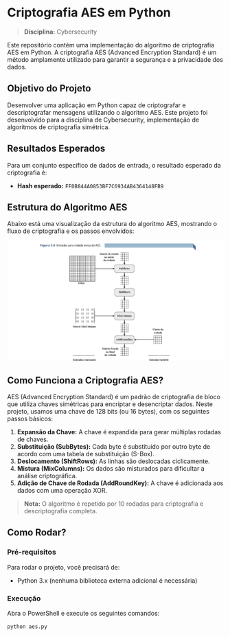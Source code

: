 # Criptografia AES em Python
> **Disciplina:** Cybersecurity

Este repositório contém uma implementação do algoritmo de criptografia AES em Python. A criptografia AES (Advanced Encryption Standard) é um método amplamente utilizado para garantir a segurança e a privacidade dos dados.

## Objetivo do Projeto
Desenvolver uma aplicação em Python capaz de criptografar e descriptografar mensagens utilizando o algoritmo AES. Este projeto foi desenvolvido para a disciplina de Cybersecurity, implementação de algoritmos de criptografia simétrica.

## Resultados Esperados
Para um conjunto específico de dados de entrada, o resultado esperado da criptografia é:
- **Hash esperado:** `FF0B844A0853BF7C6934AB4364148FB9`

##  Estrutura do Algoritmo AES
Abaixo está uma visualização da estrutura do algoritmo AES, mostrando o fluxo de criptografia e os passos envolvidos:

![alt text](image.png)

## Como Funciona a Criptografia AES?
AES (Advanced Encryption Standard) é um padrão de criptografia de bloco que utiliza chaves simétricas para encriptar e desencriptar dados. Neste projeto, usamos uma chave de 128 bits (ou 16 bytes), com os seguintes passos básicos:
1. **Expansão da Chave:** A chave é expandida para gerar múltiplas rodadas de chaves.
2. **Substituição (SubBytes):** Cada byte é substituído por outro byte de acordo com uma tabela de substituição (S-Box).
3. **Deslocamento (ShiftRows):** As linhas são deslocadas ciclicamente.
4. **Mistura (MixColumns):** Os dados são misturados para dificultar a análise criptográfica.
5. **Adição de Chave de Rodada (AddRoundKey):** A chave é adicionada aos dados com uma operação XOR.

> **Nota:** O algoritmo é repetido por 10 rodadas para criptografia e descriptografia completa.

## Como Rodar?
### Pré-requisitos
Para rodar o projeto, você precisará de:
- Python 3.x (nenhuma biblioteca externa adicional é necessária)

### Execução
Abra o PowerShell e execute os seguintes comandos:

```
python aes.py
```
